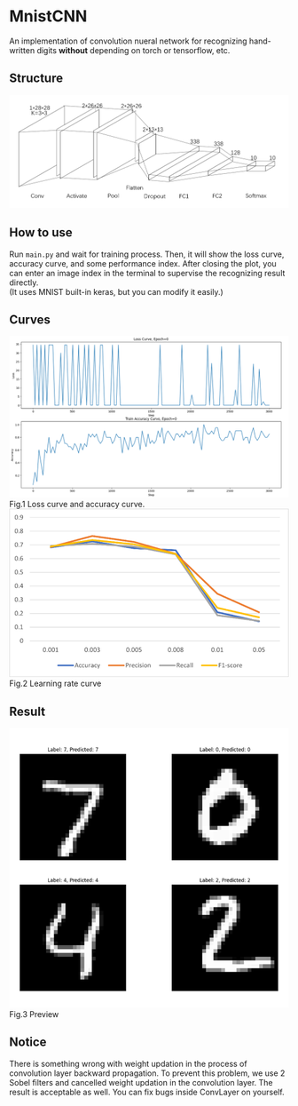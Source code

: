 # MnistCNN
An implementation of convolution nueral network for recognizing hand-written digits **without** depending on torch or tensorflow, etc.  
## Structure
![alt text](struct.png)
## How to use
Run `main.py` and wait for training process. Then, it will show the loss curve, accuracy curve, and some performance index. After closing the plot, you can enter an image index in the terminal to supervise the  recognizing result directly.  
(It uses MNIST built-in keras, but you can modify it easily.)
## Curves
![alt text](loss_acc_crv.png)
Fig.1 Loss curve and accuracy curve.
![alt text](lr_crv.png)
Fig.2 Learning rate curve
## Result
![alt text](preview.png)  
Fig.3 Preview
## Notice
There is something wrong with weight updation in the process of convolution layer backward propagation. To prevent this problem, we use 2 Sobel filters and cancelled weight updation in the convolution layer.
The result is acceptable as well. You can fix bugs inside ConvLayer on yourself.
